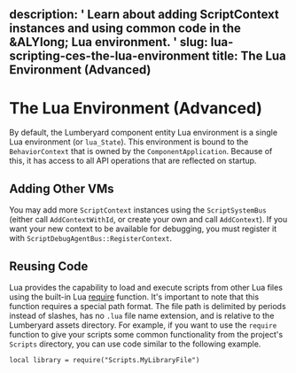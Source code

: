description: ' Learn about adding ScriptContext instances and using common code in
  the &ALYlong; Lua environment. '
slug: lua-scripting-ces-the-lua-environment
title: The Lua Environment (Advanced)
---
# The Lua Environment \(Advanced\)<a name="lua-scripting-ces-the-lua-environment"></a>

By default, the Lumberyard component entity Lua environment is a single Lua environment \(or `lua_State`\)\. This environment is bound to the `BehaviorContext` that is owned by the `ComponentApplication`\. Because of this, it has access to all API operations that are reflected on startup\.

## Adding Other VMs<a name="lua-scripting-ces-the-lua-environment-adding-vms"></a>

You may add more `ScriptContext` instances using the `ScriptSystemBus` \(either call `AddContextWithId`, or create your own and call `AddContext`\)\. If you want your new context to be available for debugging, you must register it with `ScriptDebugAgentBus::RegisterContext`\.

## Reusing Code<a name="lua-scripting-ces-the-lua-environment-reusing-code"></a>

Lua provides the capability to load and execute scripts from other Lua files using the built\-in Lua [require](https://www.lua.org/pil/8.1.html) function\. It's important to note that this function requires a special path format\. The file path is delimited by periods instead of slashes, has no `.lua` file name extension, and is relative to the Lumberyard assets directory\. For example, if you want to use the `require` function to give your scripts some common functionality from the project's `Scripts` directory, you can use code similar to the following example\.

```
local library = require("Scripts.MyLibraryFile")
```
